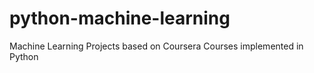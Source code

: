 # python-machine-learning
Machine Learning Projects based on Coursera Courses implemented in Python
